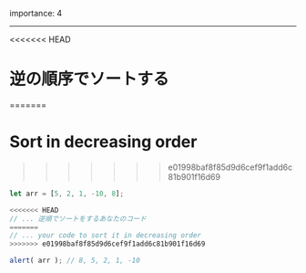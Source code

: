 importance: 4

---

<<<<<<< HEAD
# 逆の順序でソートする
=======
# Sort in decreasing order
>>>>>>> e01998baf8f85d9d6cef9f1add6c81b901f16d69

```js
let arr = [5, 2, 1, -10, 8];

<<<<<<< HEAD
// ... 逆順でソートをするあなたのコード
=======
// ... your code to sort it in decreasing order
>>>>>>> e01998baf8f85d9d6cef9f1add6c81b901f16d69

alert( arr ); // 8, 5, 2, 1, -10
```
